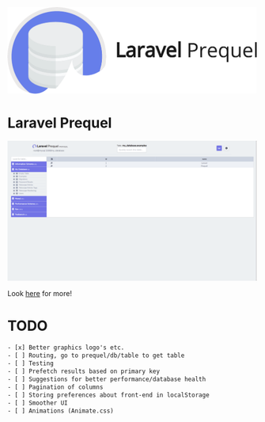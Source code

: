 ![Laravel Prequel](./assets/prequel.png)

# Laravel Prequel

<img src="./assets/prequel_screenshot.png" width="700">


Look <a href="https://protoqol.github.io/Prequel/" target="_blank">here</a> for more!

# TODO
    - [x] Better graphics logo's etc.
    - [ ] Routing, go to prequel/db/table to get table
    - [ ] Testing
    - [ ] Prefetch results based on primary key
    - [ ] Suggestions for better performance/database health
    - [ ] Pagination of columns
    - [ ] Storing preferences about front-end in localStorage
    - [ ] Smoother UI
    - [ ] Animations (Animate.css)
